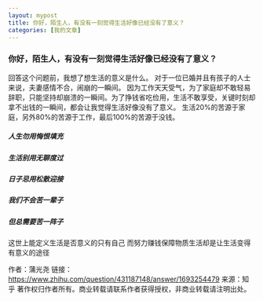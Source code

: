 ```yaml
---
layout: mypost
title: 你好，陌生人，有没有一刻觉得生活好像已经没有了意义？
categories: [我的文章]
---
```

### 你好，陌生人，有没有一刻觉得生活好像已经没有了意义？
回答这个问题前，我想了想生活的意义是什么。
对于一位已婚并且有孩子的人士来说，夫妻感情不合，闹崩的一瞬间。
因为工作天天受气，为了家庭却不敢轻易辞职，只能坚持却崩溃的一瞬间。为了挣钱省吃俭用，生活不敢享受，关键时刻却拿不出钱的一瞬间，都会让我觉得生活好像没有了意义。
生活20%的苦源于家庭，另外80%的苦源于工作，最后100%的苦源于没钱。

##### 人生勿用悔恨填充
##### 生活别用无聊度过
##### 日子忌用松散迎接
##### 我们不会苦一辈子
##### 但总需要苦一阵子

这世上能定义生活是否意义的只有自己
而努力赚钱保障物质生活却是让生活变得有意义的途径

作者：蒲光尧
链接：https://www.zhihu.com/question/431187148/answer/1693254479
来源：知乎
著作权归作者所有。商业转载请联系作者获得授权，非商业转载请注明出处。